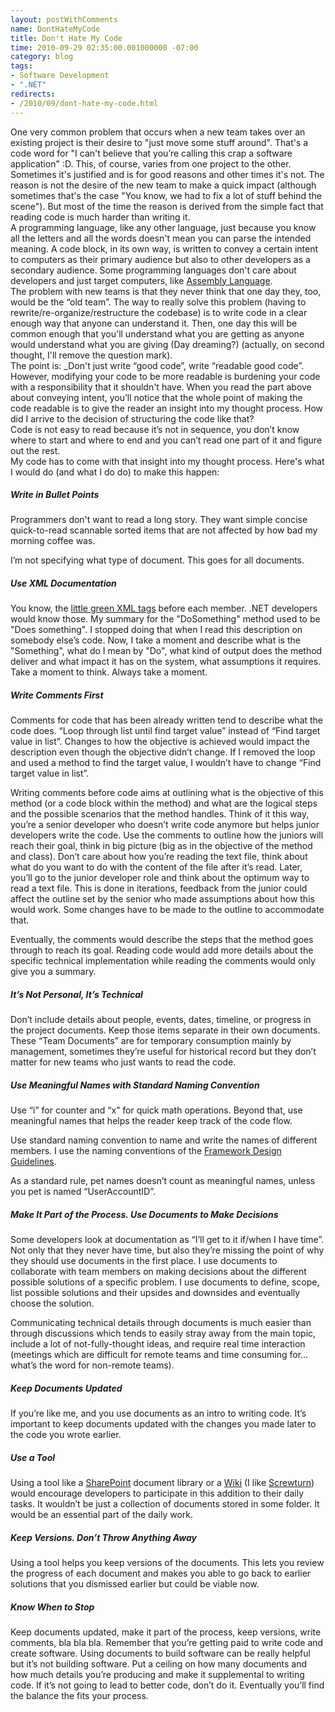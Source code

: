 ```yaml
---
layout: postWithComments
name: DontHateMyCode
title: Don't Hate My Code
time: 2010-09-29 02:35:00.001000000 -07:00
category: blog
tags:
- Software Development
- ".NET"
redirects:
- /2010/09/dont-hate-my-code.html
---
```

One very common problem that occurs when a new team takes over an existing project is their desire to "just move some stuff around". That's a code word for "I can't believe that you’re calling this crap a software application" :D. This, of course, varies from one project to the other. Sometimes it's justified and is for good reasons and other times it's not. The reason is not the desire of the new team to make a quick impact (although sometimes that's the case "You know, we had to fix a lot of stuff behind the scene"). But most of the time the reason is derived from the simple fact that reading code is much harder than writing it.  
A programming language, like any other language, just because you know all the letters and all the words doesn't mean you can parse the intended meaning. A code block, in its own way, is written to convey a certain intent to computers as their primary audience but also to other developers as a secondary audience. Some programming languages don't care about developers and just target computers, like [Assembly Language](http://en.wikipedia.org/wiki/Assembly_language).   
The problem with new teams is that they never think that one day they, too, would be the “old team”. The way to really solve this problem (having to rewrite/re-organize/restructure the codebase) is to write code in a clear enough way that anyone can understand it. Then, one day this will be common enough that you'll understand what you are getting as anyone would understand what you are giving (Day dreaming?) (actually, on second thought, I'll remove the question mark).  
The point is: _Don't just write “good code”, write “readable good code”.  
However, modifying your code to be more readable is burdening your code with a responsibility that it shouldn't have. When you read the part above about conveying intent, you’ll notice that the whole point of making the code readable is to give the reader an insight into my thought process. How did I arrive to the decision of structuring the code like that?  
Code is not easy to read because it’s not in sequence, you don’t know where to start and where to end and you can’t read one part of it and figure out the rest.  
My code has to come with that insight into my thought process. Here's what I would do (and what I do do) to make this happen:

##### Write in Bullet Points
Programmers don't want to read a long story. They want simple concise quick-to-read scannable sorted items that are not affected by how bad my morning coffee was.

I’m not specifying what type of document. This goes for all documents.

##### Use XML Documentation

You know, the [little green XML tags](http://msdn.microsoft.com/en-us/library/b2s063f7%28v=VS.100%29.aspx) before each member. .NET developers would know those. My summary for the "DoSomething" method used to be "Does something". I stopped doing that when I read this description on somebody else’s code. Now, I take a moment and describe what is the "Something", what do I mean by "Do", what kind of output does the method deliver and what impact it has on the system, what assumptions it requires. Take a moment to think. Always take a moment.

##### Write Comments First

Comments for code that has been already written tend to describe what the code does. “Loop through list until find target value” instead of “Find target value in list”. Changes to how the objective is achieved would impact the description even though the objective didn’t change. If I removed the loop and used a method to find the target value, I wouldn’t have to change “Find target value in list”.

Writing comments before code aims at outlining what is the objective of this method (or a code block within the method) and what are the logical steps and the possible scenarios that the method handles. Think of it this way, you’re a senior developer who doesn’t write code anymore but helps junior developers write the code. Use the comments to outline how the juniors will reach their goal, think in big picture (big as in the objective of the method and class). Don’t care about how you’re reading the text file, think about what do you want to do with the content of the file after it’s read. Later, you’ll go to the junior developer role and think about the optimum way to read a text file. This is done in iterations, feedback from the junior could affect the outline set by the senior who made assumptions about how this would work. Some changes have to be made to the outline to accommodate that.

Eventually, the comments would describe the steps that the method goes through to reach its goal. Reading code would add more details about the specific technical implementation while reading the comments would only give you a summary.

##### It’s Not Personal, It’s Technical

Don’t include details about people, events, dates, timeline, or progress in the project documents. Keep those items separate in their own documents. These “Team Documents” are for temporary consumption mainly by management, sometimes they’re useful for historical record but they don’t matter for new teams who just wants to read the code.

##### Use Meaningful Names with Standard Naming Convention

Use “i” for counter and “x” for quick math operations. Beyond that, use meaningful names that helps the reader keep track of the code flow.

Use standard naming convention to name and write the names of different members. I use the naming conventions of the [Framework Design Guidelines](http://www.amazon.com/Framework-Design-Guidelines-Conventions-Libraries/dp/0321545613).

As a standard rule, pet names doesn’t count as meaningful names, unless you pet is named “UserAccountID”.

##### Make It Part of the Process. Use Documents to Make Decisions

Some developers look at documentation as “I’ll get to it if/when I have time”. Not only that they never have time, but also they’re missing the point of why they should use documents in the first place. I use documents to collaborate with team members on making decisions about the different possible solutions of a specific problem. I use documents to define, scope, list possible solutions and their upsides and downsides and eventually choose the solution.

Communicating technical details through documents is much easier than through discussions which tends to easily stray away from the main topic, include a lot of not-fully-thought ideas, and require real time interaction (meetings which are difficult for remote teams and time consuming for… what’s the word for non-remote teams).

##### Keep Documents Updated

If you’re like me, and you use documents as an intro to writing code. It’s important to keep documents updated with the changes you made later to the code you wrote earlier.

##### Use a Tool

Using a tool like a [SharePoint](http://sharepoint.microsoft.com/en-us/Pages/default.aspx) document library or a [Wiki](http://en.wikipedia.org/wiki/Wiki) (I like [Screwturn](http://www.screwturn.eu/)) would encourage developers to participate in this addition to their daily tasks. It wouldn’t be just a collection of documents stored in some folder. It would be an essential part of the daily work.

##### Keep Versions. Don’t Throw Anything Away

Using a tool helps you keep versions of the documents. This lets you review the progress of each document and makes you able to go back to earlier solutions that you dismissed earlier but could be viable now.

##### Know When to Stop

Keep documents updated, make it part of the process, keep versions, write comments, bla bla bla. Remember that you’re getting paid to write code and create software. Using documents to build software can be really helpful but it’s not building software. Put a ceiling on how many documents and how much details you’re producing and make it supplemental to writing code. If it’s not going to lead to better code, don’t do it. Eventually you’ll find the balance the fits your process.
